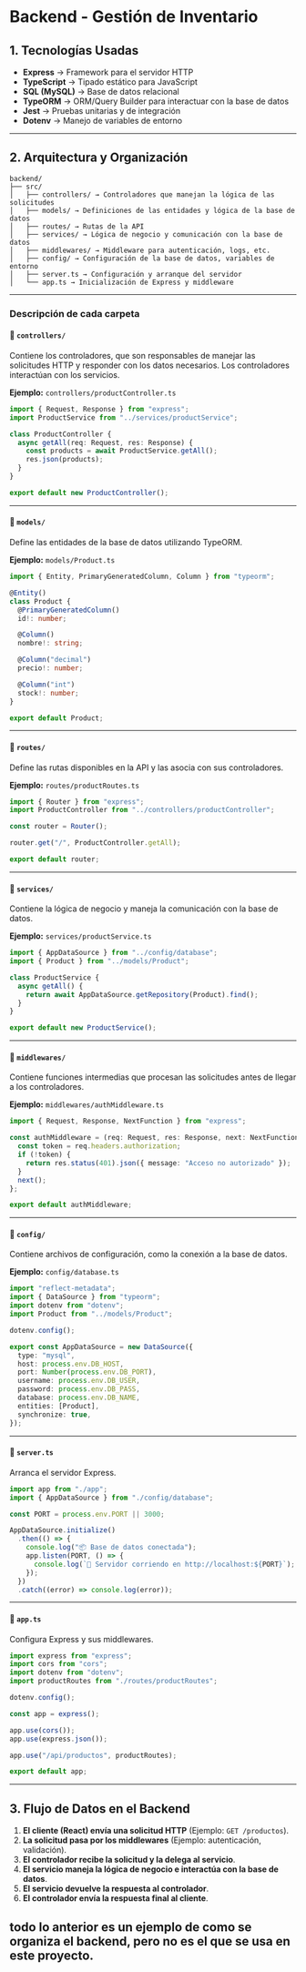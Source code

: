 # Backend - Gestión de Inventario

## 1. Tecnologías Usadas
- **Express** → Framework para el servidor HTTP
- **TypeScript** → Tipado estático para JavaScript
- **SQL (MySQL)** → Base de datos relacional
- **TypeORM** → ORM/Query Builder para interactuar con la base de datos
- **Jest** → Pruebas unitarias y de integración
- **Dotenv** → Manejo de variables de entorno

---

## 2. Arquitectura y Organización

```
backend/
├── src/
│   ├── controllers/ → Controladores que manejan la lógica de las solicitudes
│   ├── models/ → Definiciones de las entidades y lógica de la base de datos
│   ├── routes/ → Rutas de la API
│   ├── services/ → Lógica de negocio y comunicación con la base de datos
│   ├── middlewares/ → Middleware para autenticación, logs, etc.
│   ├── config/ → Configuración de la base de datos, variables de entorno
│   ├── server.ts → Configuración y arranque del servidor
│   └── app.ts → Inicialización de Express y middleware
```

---

### Descripción de cada carpeta

#### 📂 `controllers/`
Contiene los controladores, que son responsables de manejar las solicitudes HTTP y responder con los datos necesarios. Los controladores interactúan con los servicios.

**Ejemplo:** `controllers/productController.ts`
```ts
import { Request, Response } from "express";
import ProductService from "../services/productService";

class ProductController {
  async getAll(req: Request, res: Response) {
    const products = await ProductService.getAll();
    res.json(products);
  }
}

export default new ProductController();
```

---

#### 📂 `models/`
Define las entidades de la base de datos utilizando TypeORM.

**Ejemplo:** `models/Product.ts`
```ts
import { Entity, PrimaryGeneratedColumn, Column } from "typeorm";

@Entity()
class Product {
  @PrimaryGeneratedColumn()
  id!: number;

  @Column()
  nombre!: string;

  @Column("decimal")
  precio!: number;

  @Column("int")
  stock!: number;
}

export default Product;
```

---

#### 📂 `routes/`
Define las rutas disponibles en la API y las asocia con sus controladores.

**Ejemplo:** `routes/productRoutes.ts`
```ts
import { Router } from "express";
import ProductController from "../controllers/productController";

const router = Router();

router.get("/", ProductController.getAll);

export default router;
```

---

#### 📂 `services/`
Contiene la lógica de negocio y maneja la comunicación con la base de datos.

**Ejemplo:** `services/productService.ts`
```ts
import { AppDataSource } from "../config/database";
import { Product } from "../models/Product";

class ProductService {
  async getAll() {
    return await AppDataSource.getRepository(Product).find();
  }
}

export default new ProductService();
```

---

#### 📂 `middlewares/`
Contiene funciones intermedias que procesan las solicitudes antes de llegar a los controladores.

**Ejemplo:** `middlewares/authMiddleware.ts`
```ts
import { Request, Response, NextFunction } from "express";

const authMiddleware = (req: Request, res: Response, next: NextFunction) => {
  const token = req.headers.authorization;
  if (!token) {
    return res.status(401).json({ message: "Acceso no autorizado" });
  }
  next();
};

export default authMiddleware;
```

---

#### 📂 `config/`
Contiene archivos de configuración, como la conexión a la base de datos.

**Ejemplo:** `config/database.ts`
```ts
import "reflect-metadata";
import { DataSource } from "typeorm";
import dotenv from "dotenv";
import Product from "../models/Product";

dotenv.config();

export const AppDataSource = new DataSource({
  type: "mysql",
  host: process.env.DB_HOST,
  port: Number(process.env.DB_PORT),
  username: process.env.DB_USER,
  password: process.env.DB_PASS,
  database: process.env.DB_NAME,
  entities: [Product],
  synchronize: true,
});
```

---

#### 📄 `server.ts`
Arranca el servidor Express.
```ts
import app from "./app";
import { AppDataSource } from "./config/database";

const PORT = process.env.PORT || 3000;

AppDataSource.initialize()
  .then(() => {
    console.log("📦 Base de datos conectada");
    app.listen(PORT, () => {
      console.log(`🚀 Servidor corriendo en http://localhost:${PORT}`);
    });
  })
  .catch((error) => console.log(error));
```

---

#### 📄 `app.ts`
Configura Express y sus middlewares.
```ts
import express from "express";
import cors from "cors";
import dotenv from "dotenv";
import productRoutes from "./routes/productRoutes";

dotenv.config();

const app = express();

app.use(cors());
app.use(express.json());

app.use("/api/productos", productRoutes);

export default app;
```

---

## 3. Flujo de Datos en el Backend
1. **El cliente (React) envía una solicitud HTTP** (Ejemplo: `GET /productos`).
2. **La solicitud pasa por los middlewares** (Ejemplo: autenticación, validación).
3. **El controlador recibe la solicitud y la delega al servicio**.
4. **El servicio maneja la lógica de negocio e interactúa con la base de datos**.
5. **El servicio devuelve la respuesta al controlador**.
6. **El controlador envía la respuesta final al cliente**.


todo lo anterior es un ejemplo de como se organiza el backend, pero no es el que se usa en este proyecto.
---

